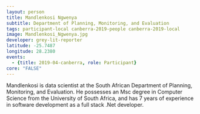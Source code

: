 ```yaml
---
layout: person
title: Mandlenkosi Ngwenya
subtitle: Department of Planning, Monitoring, and Evaluation
tags: participant-local canberra-2019-people canberra-2019-local
image: Mandlenkosi_Ngwenya.jpg
developer: grey-lit-reporter
latitude: -25.7487
longitude: 28.2380
events:
  - {title: 2019-04-canberra, role: Participant}
core: "FALSE"
---
```

Mandlenkosi is data scientist at the South African Department of Planning, Monitoring, and Evaluation. He possesses an Msc degree in Computer Science from the University of South Africa, and has 7 years of experience in software development as a full stack .Net developer.
